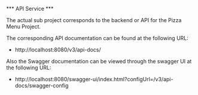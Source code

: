 *** API Service ***

The actual sub project corresponds to the backend or API for the Pizza Menu Project.

The corresponding API documentation can be found at the following URL:

* http://localhost:8080/v3/api-docs/

Also the Swagger documentation can be viewed through the swagger UI at the following URL:

* http://localhost:8080/swagger-ui/index.html?configUrl=/v3/api-docs/swagger-config